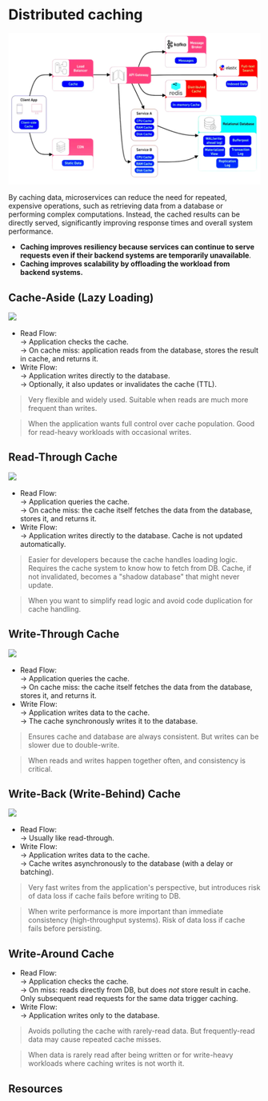 # Distributed caching

![](images/cache-architecture.webp)

By caching data, microservices can reduce the need for repeated, expensive operations, such as retrieving data from a database or performing complex computations. Instead, the cached results can be directly served, significantly improving response times and overall system performance.
* **Caching improves resiliency because services can continue to serve requests even if their backend systems are temporarily unavailable**.
* **Caching improves scalability by offloading the workload from backend systems.**



## Cache-Aside (Lazy Loading)

![](https://codeahoy.com/img/cache-aside.png)

- Read Flow:  
  → Application checks the cache.  
  → On cache miss: application reads from the database, stores the result in cache, and returns it.
- Write Flow:  
  → Application writes directly to the database.  
  → Optionally, it also updates or invalidates the cache (TTL).

> Very flexible and widely used. Suitable when reads are much more frequent than writes.

> When the application wants full control over cache population. Good for read-heavy workloads with occasional writes.

## Read-Through Cache

![](https://codeahoy.com/img/read-through.png)

- Read Flow:  
  → Application queries the cache.  
  → On cache miss: the cache itself fetches the data from the database, stores it, and returns it.
- Write Flow:  
  → Application writes directly to the database. Cache is not updated automatically.

> Easier for developers because the cache handles loading logic. Requires the cache system to know how to fetch from DB. Cache, if not invalidated, becomes a "shadow database" that might never update.

> When you want to simplify read logic and avoid code duplication for cache handling.

## Write-Through Cache

![](https://codeahoy.com/img/write-through.png)

- Read Flow:  
  → Application queries the cache.  
  → On cache miss: the cache itself fetches the data from the database, stores it, and returns it.
- Write Flow:  
  → Application writes data to the cache.  
  → The cache synchronously writes it to the database.

> Ensures cache and database are always consistent. But writes can be slower due to double-write.

> When reads and writes happen together often, and consistency is critical.

## Write-Back (Write-Behind) Cache

![](https://codeahoy.com/img/write-back.png)

- Read Flow:  
  → Usually like read-through.
- Write Flow:  
  → Application writes data to the cache.  
  → Cache writes asynchronously to the database (with a delay or batching).

> Very fast writes from the application's perspective, but introduces risk of data loss if cache fails before writing to DB.

> When write performance is more important than immediate consistency (high-throughput systems). Risk of data loss if cache fails before persisting.

## Write-Around Cache

- Read Flow:  
  → Application checks the cache.  
  → On miss: reads directly from DB, but does *not* store result in cache. Only subsequent read requests for the same data trigger caching.
- Write Flow:  
  → Application writes only to the database.

> Avoids polluting the cache with rarely-read data. But frequently-read data may cause repeated cache misses.

> When data is rarely read after being written or for write-heavy workloads where caching writes is not worth it.

## Resources
